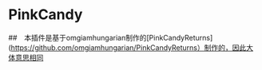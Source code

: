 # PinkCandy
##　本插件是基于omgiamhungarian制作的[PinkCandyReturns](https://github.com/omgiamhungarian/PinkCandyReturns）制作的，因此大体意思相同
